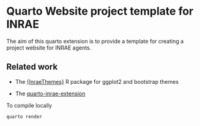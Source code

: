 # Quarto Website project template for INRAE

The aim of this quarto extension is to provide a template for creating a project website for INRAE agents.

## Related work

-   The [{InraeThemes}](https://github.com/davidcarayon/InraeThemes) R package for ggplot2 and bootstrap themes

-   The [quarto-inrae-extension](https://github.com/davidcarayon/quarto-inrae-extension)

To compile locally

```quarto render```
